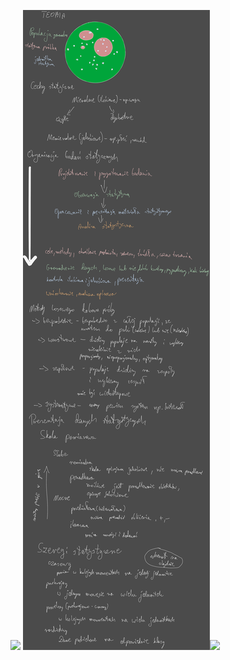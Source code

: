 ![](/Notatki/Semestr%203/Inżynierskie%20zastosowania%20statystyki/Wykłady/Kolokwium/Drawing%202024-01-21%2020.31.33.excalidraw.svg)
![](Notatki/Semestr%203/Inżynierskie%20zastosowania%20statystyki/Wykłady/Kolokwium/Drawing%202024-01-22%2010.04.37.excalidraw.svg)![](Notatki/Semestr%203/Inżynierskie%20zastosowania%20statystyki/Wykłady/Kolokwium/Drawing%202024-01-22%2010.01.32.excalidraw.svg)